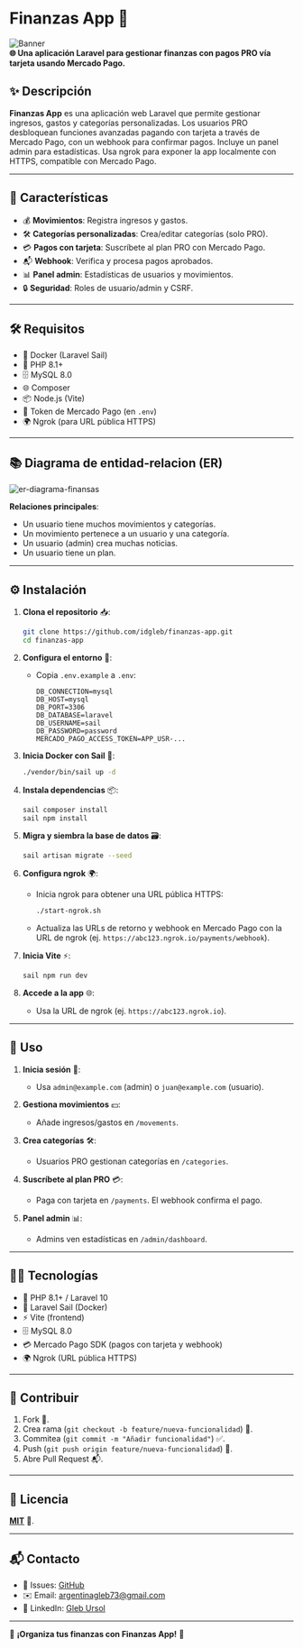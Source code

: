 # Finanzas App 💸

![Banner](https://via.placeholder.com/1200x200.png?text=Finanzas+App+-+Tus+Finanzas+Organizadas)  
**🌐 Una aplicación Laravel para gestionar finanzas con pagos PRO vía tarjeta usando Mercado Pago.**

## ✨ Descripción

**Finanzas App** es una aplicación web Laravel que permite gestionar ingresos, gastos y categorías personalizadas. Los usuarios PRO desbloquean funciones avanzadas pagando con tarjeta a través de Mercado Pago, con un webhook para confirmar pagos. Incluye un panel admin para estadísticas. Usa ngrok para exponer la app localmente con HTTPS, compatible con Mercado Pago.

---

## 🚀 Características

- 💰 **Movimientos**: Registra ingresos y gastos.
- 🛠️ **Categorías personalizadas**: Crea/editar categorías (solo PRO).
- 💳 **Pagos con tarjeta**: Suscríbete al plan PRO con Mercado Pago.
- 📬 **Webhook**: Verifica y procesa pagos aprobados.
- 📊 **Panel admin**: Estadísticas de usuarios y movimientos.
- 🔒 **Seguridad**: Roles de usuario/admin y CSRF.

---

## 🛠️ Requisitos

- 🐳 Docker (Laravel Sail)
- 🐘 PHP 8.1+
- 🗄️ MySQL 8.0
- 🌐 Composer
- 📦 Node.js (Vite)
- 🔑 Token de Mercado Pago (en `.env`)
- 🌍 Ngrok (para URL pública HTTPS)

---

## 📚 Diagrama de entidad-relacion (ER)
![er-diagrama-finansas](https://github.com/user-attachments/assets/233edea6-3e45-46d9-81e4-9236913bc0a1)

**Relaciones principales**:
- Un usuario tiene muchos movimientos y categorías.
- Un movimiento pertenece a un usuario y una categoría.
- Un usuario (admin) crea muchas noticias.
- Un usuario tiene un plan.

---

## ⚙️ Instalación

1. **Clona el repositorio** 📥:
   ```bash
   git clone https://github.com/idgleb/finanzas-app.git
   cd finanzas-app
   ```

2. **Configura el entorno** 🔑:
    - Copia `.env.example` a `.env`:
      ```env
      DB_CONNECTION=mysql
      DB_HOST=mysql
      DB_PORT=3306
      DB_DATABASE=laravel
      DB_USERNAME=sail
      DB_PASSWORD=password
      MERCADO_PAGO_ACCESS_TOKEN=APP_USR-...
      ```

3. **Inicia Docker con Sail** 🐳:
   ```bash
   ./vendor/bin/sail up -d
   ```

4. **Instala dependencias** 📦:
   ```bash
   sail composer install
   sail npm install
   ```

5. **Migra y siembra la base de datos** 🗃️:
   ```bash
   sail artisan migrate --seed
   ```

6. **Configura ngrok** 🌍:
    - Inicia ngrok para obtener una URL pública HTTPS:
      ```bash
      ./start-ngrok.sh
      ```
    - Actualiza las URLs de retorno y webhook en Mercado Pago con la URL de ngrok (ej. `https://abc123.ngrok.io/payments/webhook`).

7. **Inicia Vite** ⚡:
   ```bash
   sail npm run dev
   ```

8. **Accede a la app** 🌐:
    - Usa la URL de ngrok (ej. `https://abc123.ngrok.io`).

---

## 📖 Uso

1. **Inicia sesión** 👤:
    - Usa `admin@example.com` (admin) o `juan@example.com` (usuario).

2. **Gestiona movimientos** 💵:
    - Añade ingresos/gastos en `/movements`.

3. **Crea categorías** 🛠️:
    - Usuarios PRO gestionan categorías en `/categories`.

4. **Suscríbete al plan PRO** 💳:
    - Paga con tarjeta en `/payments`. El webhook confirma el pago.

5. **Panel admin** 📊:
    - Admins ven estadísticas en `/admin/dashboard`.

---

## 🧑‍💻 Tecnologías

- 🐘 PHP 8.1+ / Laravel 10
- 🐳 Laravel Sail (Docker)
- ⚡ Vite (frontend)
- 🗄️ MySQL 8.0
- 💳 Mercado Pago SDK (pagos con tarjeta y webhook)
- 🌍 Ngrok (URL pública HTTPS)

---

## 🤝 Contribuir

1. Fork 🍴.
2. Crea rama (`git checkout -b feature/nueva-funcionalidad`) 🌿.
3. Commitea (`git commit -m "Añadir funcionalidad"`) ✅.
4. Push (`git push origin feature/nueva-funcionalidad`) 🚀.
5. Abre Pull Request 📬.

---

## 📜 Licencia

**[MIT](LICENSE)** 📝.

---

## 📬 Contacto

- 🐞 Issues: [GitHub](https://github.com/idgleb/finanzas-app/issues)
- ✉️ Email: [argentinagleb73@gmail.com](mailto:argentinagleb73@gmail.com)
- 🔗 LinkedIn: [Gleb Ursol](https://www.linkedin.com/in/gleb-ursol-855725326/)

---

🌟 **¡Organiza tus finanzas con Finanzas App!** 🌟



